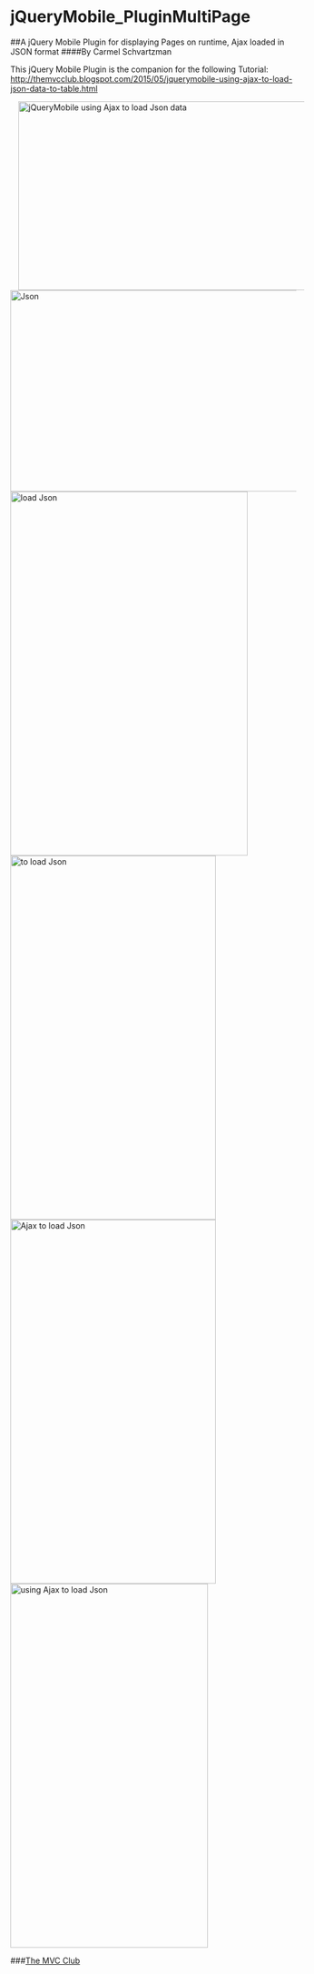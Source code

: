 # jQueryMobile_PluginMultiPage
##A jQuery Mobile Plugin for displaying Pages on runtime, Ajax loaded in JSON format
####By Carmel Schvartzman

This jQuery Mobile Plugin is the companion for the following Tutorial:
 http://themvcclub.blogspot.com/2015/05/jquerymobile-using-ajax-to-load-json-data-to-table.html

<a href="http://themvcclub.blogspot.com/2015/05/jquerymobile-using-ajax-to-load-json-data-to-table.html" imageanchor="1" target="_self" style="margin-left: 1em; margin-right: 1em;">

 <img alt="jQueryMobile using  Ajax  to load Json data       " border="0" height="332" src="http://1.bp.blogspot.com/-HsOx3ZRKxU8/VVnNeWH7ocI/AAAAAAAAKy4/DhuD4Wva9B0/s540/1.png" width="540" />
 
 <img alt="Json        " border="0" height="354" src="http://1.bp.blogspot.com/-ZeDZ40pzCYg/VVnNgdX3e-I/AAAAAAAAKzM/wELLrk6YbVw/s540/2.png" width="540" />
 
 <img alt="load Json        " border="0" height="640" src="http://3.bp.blogspot.com/-9OtuaKdCLFA/VVnNhROdJ3I/AAAAAAAAKzY/g5ryXMABSzc/s640/3.png" width="418" />
 
 
 
 <img alt="to load Json        " border="0" height="640" src="http://4.bp.blogspot.com/-N47xdv8lcdg/VVnNh5bcZ7I/AAAAAAAAKzg/8jNQVtVjoQY/s640/4.png" width="362" />
 
 
 
 <img alt="  Ajax  to load Json        " border="0" height="640" src="http://4.bp.blogspot.com/-6gPQ-O_jgBU/VVnNiHfu52I/AAAAAAAAKzk/TaqtsPuJRs0/s640/5.png" width="362" />
 
 <img alt="using  Ajax  to load Json        " border="0" height="640" src="http://3.bp.blogspot.com/-JpEjiu2UovI/VVnNibO-fvI/AAAAAAAAKzo/S1047nF1aVk/s640/6.png" width="348" />
 
 

</a>

###<a href="http://themvcclub.blogspot.com/"   target="_new"  >The MVC Club</a>

